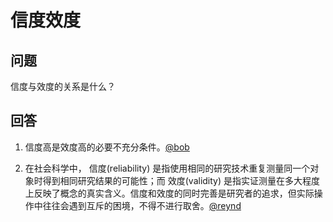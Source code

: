 # 信度效度

## 问题

信度与效度的关系是什么？



## 回答

1. 信度高是效度高的必要不充分条件。[@bob](about:blank)



2. 在社会科学中， 信度(reliability) 是指使用相同的研究技术重复测量同一个对象时得到相同研究结果的可能性；而 效度(validity) 是指实证测量在多大程度上反映了概念的真实含义。信度和效度的同时完善是研究者的追求，但实际操作中往往会遇到互斥的困境，不得不进行取舍。[@reynd](t.me/reynd)





